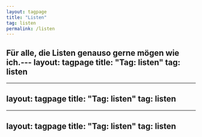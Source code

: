 ```yaml
---
layout: tagpage
title: "Listen"
tag: listen
permalink: /listen
---
```

Für alle, die Listen genauso gerne mögen wie ich.---
layout: tagpage
title: "Tag: listen"
tag: listen
---
---
layout: tagpage
title: "Tag: listen"
tag: listen
---
---
layout: tagpage
title: "Tag: listen"
tag: listen
---
